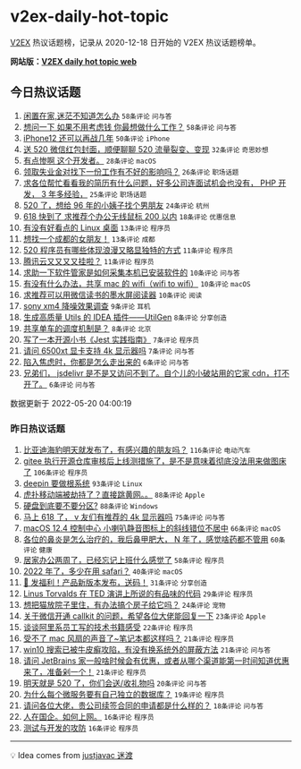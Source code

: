 # v2ex-daily-hot-topic

[V2EX](https://www.v2ex.com/) 热议话题榜，记录从 2020-12-18 日开始的 V2EX 热议话题榜单。

**网站版：[V2EX daily hot topic web](https://boojack.github.io/v2ex-daily-hot-topic-web/)**

## 今日热议话题

<!-- TODAY BEGIN -->

1. [闲置在家,迷茫不知道怎么办](https://www.v2ex.com/t/854070) `58条评论` `问与答`
1. [想问一下 如果不用考虑钱 你最想做什么工作？](https://www.v2ex.com/t/854111) `58条评论` `问与答`
1. [iPhone12 还可以再战几年](https://www.v2ex.com/t/854065) `50条评论` `iPhone`
1. [送 520 微信红包封面，顺便聊聊 520 流量裂变、变现](https://www.v2ex.com/t/854125) `32条评论` `奇思妙想`
1. [有点惨啊 这个开发者。](https://www.v2ex.com/t/854116) `28条评论` `macOS`
1. [领取失业金对找下一份工作有不好的影响吗？](https://www.v2ex.com/t/854057) `26条评论` `职场话题`
1. [求各位帮忙看看我的简历有什么问题，好多公司连面试机会也没有， PHP 开发， 3 年多经验，](https://www.v2ex.com/t/854101) `25条评论` `职场话题`
1. [520 了，想给 96 年的小姨子找个男朋友](https://www.v2ex.com/t/854109) `24条评论` `杭州`
1. [618 快到了 求推荐个办公无线鼠标 200 以内](https://www.v2ex.com/t/854066) `18条评论` `优惠信息`
1. [有没有好看点的 Linux 桌面](https://www.v2ex.com/t/854104) `13条评论` `程序员`
1. [想找一个成都的女朋友！](https://www.v2ex.com/t/854086) `13条评论` `成都`
1. [520 程序员有哪些体现浪漫又略显独特的方式](https://www.v2ex.com/t/854091) `11条评论` `程序员`
1. [腾讯云又又又又挂啦？](https://www.v2ex.com/t/854059) `11条评论` `程序员`
1. [求助一下软件管家是如何采集本机已安装软件的](https://www.v2ex.com/t/854098) `10条评论` `问与答`
1. [有没有什么办法，共享 mac 的 wifi（wifi to wifi）](https://www.v2ex.com/t/854082) `10条评论` `macOS`
1. [求推荐可以用微信读书的墨水屏阅读器](https://www.v2ex.com/t/854055) `10条评论` `阅读`
1. [sony xm4 降噪效果调查](https://www.v2ex.com/t/854056) `9条评论` `耳机`
1. [生成高质量 Utils 的 IDEA 插件——UtilGen](https://www.v2ex.com/t/854092) `8条评论` `分享创造`
1. [共享单车的调度机制是？](https://www.v2ex.com/t/854061) `8条评论` `北京`
1. [写了一本开源小书《Jest 实践指南》](https://www.v2ex.com/t/854074) `7条评论` `程序员`
1. [请问 6500xt 显卡支持 4k 显示器吗](https://www.v2ex.com/t/854068) `7条评论` `问与答`
1. [陷入焦虑时，你都是怎么走出来的](https://www.v2ex.com/t/854135) `6条评论` `问与答`
1. [兄弟们， jsdelivr 是不是又访问不到了。自个儿的小破站用的它家 cdn，打不开了。](https://www.v2ex.com/t/854099) `6条评论` `问与答`

数据更新于 2022-05-20 04:00:19

<!-- TODAY END -->

### 昨日热议话题

<!-- YESTERDAY BEGIN -->

1. [比亚迪海豹明天就发布了，有感兴趣的朋友吗？](https://www.v2ex.com/t/853870) `116条评论` `电动汽车`
1. [gitee 执行开源仓库审核后上线测措施了，是不是意味着彻底没法用来做图床了](https://www.v2ex.com/t/853942) `106条评论` `程序员`
1. [deepin 要做根系统](https://www.v2ex.com/t/853913) `93条评论` `Linux`
1. [虎扑移动端被劫持了？直接跳黄网。。](https://www.v2ex.com/t/853925) `88条评论` `Apple`
1. [硬盘到底要不要分区?](https://www.v2ex.com/t/853933) `88条评论` `Windows`
1. [马上 618 了， v 友们有推荐的 4k 显示器吗](https://www.v2ex.com/t/853842) `75条评论` `问与答`
1. [macOS 12.4 控制中心 小喇叭静音图标上的斜线错位不居中](https://www.v2ex.com/t/853864) `66条评论` `macOS`
1. [各位的鼻炎是怎么治疗的，我后鼻甲肥大， N 年了，感觉啥药都不管用](https://www.v2ex.com/t/853880) `60条评论` `健康`
1. [居家办公两周了，已经忘记上班什么感觉了](https://www.v2ex.com/t/853972) `58条评论` `程序员`
1. [2022 年了，多少在用 safari？](https://www.v2ex.com/t/854007) `40条评论` `macOS`
1. [🎁 发福利！产品新版本发布，送码！](https://www.v2ex.com/t/853963) `31条评论` `分享创造`
1. [Linus Torvalds 在 TED 演讲上所说的有品味的代码](https://www.v2ex.com/t/854016) `29条评论` `程序员`
1. [想把猫放院子里住，有办法搞个房子给它吗？](https://www.v2ex.com/t/853872) `24条评论` `宠物`
1. [关于微信开通 callkit 的问题，希望各位大佬能回复一下](https://www.v2ex.com/t/853979) `23条评论` `Apple`
1. [谈谈阿里系员工写的技术书籍感受](https://www.v2ex.com/t/853847) `22条评论` `程序员`
1. [受不了 mac 风扇的声音了~笔记本都这样吗？](https://www.v2ex.com/t/853999) `21条评论` `程序员`
1. [win10 搜索已被牛皮癣攻陷，有没有换系统外的屏蔽方法](https://www.v2ex.com/t/853997) `21条评论` `问与答`
1. [请问 JetBrains 家一般啥时候会有优惠，或者从哪个渠道能第一时间知道优惠来了，准备剁一个！](https://www.v2ex.com/t/853944) `21条评论` `程序员`
1. [明天就是 520 了，你们会送/收礼物吗](https://www.v2ex.com/t/853886) `20条评论` `问与答`
1. [为什么每个微服务要有自己独立的数据库？](https://www.v2ex.com/t/853852) `19条评论` `程序员`
1. [请问各位大佬，贵公司续签合同的申请都是什么样的？](https://www.v2ex.com/t/853975) `18条评论` `问与答`
1. [人在国企。如何上网。](https://www.v2ex.com/t/853987) `16条评论` `程序员`
1. [测试与开发的攻防](https://www.v2ex.com/t/853914) `16条评论` `程序员`

<!-- YESTERDAY END -->

---

💡 Idea comes from [justjavac 迷渡](https://github.com/justjavac/)
